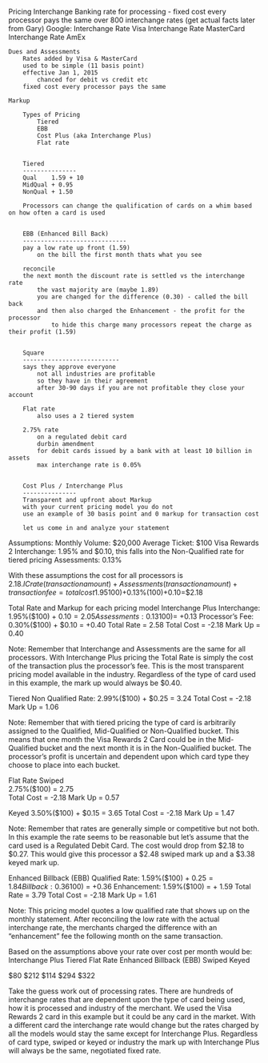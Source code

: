 Pricing
	Interchange
		Banking rate for processing - fixed cost every processor pays the same
		over 800 interchange rates (get actual facts later from Gary)
		Google: Interchange Rate Visa
			Interchange Rate MasterCard
			Interchange Rate AmEx
	
	Dues and Assessments
		Rates added by Visa & MasterCard
		used to be simple (11 basis point)
		effective Jan 1, 2015
			chanced for debit vs credit etc
		fixed cost every processor pays the same
		
	Markup
		
		Types of Pricing
			Tiered
			EBB
			Cost Plus (aka Interchange Plus)
			Flat rate


		Tiered
		---------------
		Qual	1.59 + 10
		MidQual	+ 0.95
		NonQual	+ 1.50
		
		Processors can change the qualification of cards on a whim based on how often a card is used
		
		
		EBB (Enhanced Bill Back)
		-----------------------------
		pay a low rate up front (1.59)
			on the bill the first month thats what you see
		
		reconcile
		the next month the discount rate is settled vs the interchange rate
			the vast majority are (maybe 1.89)
			you are changed for the difference (0.30) - called the bill back
			and then also charged the Enhancement - the profit for the processor
				to hide this charge many processors repeat the charge as their profit (1.59)
		
		
		Square
		---------------------------
		says they approve everyone
			not all industries are profitable
			so they have in their agreement
			after 30-90 days if you are not profitable they close your account
		
		Flat rate
			also uses a 2 tiered system
			
		2.75% rate
			on a regulated debit card
			durbin amendment
			for debit cards issued by a bank with at least 10 billion in assets 
			max interchange rate is 0.05%


		Cost Plus / Interchange Plus
		---------------
		Transparent and upfront about Markup
		with your current pricing model you do not 	
		use an example of 30 basis point and 0 markup for transaction cost
		
		let us come in and analyze your statement







Assumptions:
Monthly Volume: $20,000
Average Ticket: $100
Visa Rewards 2 Interchange: 1.95% and $0.10, this falls into the Non-Qualified rate for tiered pricing
Assessments:  0.13%

With these assumptions the cost for all processors is $2.18.  
IC rate(transaction amount)+Assessments(transaction amount)+transaction fee=total cost
1.95%($100)+0.13%($100)+$0.10=$2.18

Total Rate and Markup for each pricing model
Interchange Plus
Interchange:   1.95%($100) + $0.10 =					  2.05
Assessments:  0.13%($100)=						+0.13
Processor’s Fee:  0.30%($100) + $0.10 = 					+0.40
Total Rate = 								  2.58
Total Cost =								 -2.18
Mark Up =								  0.40

Note:  Remember that Interchange and Assessments are the same for all processors.  With Interchange Plus pricing the Total Rate is simply the cost  of the transaction plus the processor’s fee.  This is the most transparent pricing model available in the industry.  Regardless of the type of card used in this example, the mark up would always be $0.40.

Tiered
Non Qualified Rate:  2.99%($100) + $0.25 =				 3.24
Total Cost = 								-2.18
Mark Up = 								  1.06

Note:  Remember that with tiered pricing the type of card is arbitrarily assigned to the Qualified, Mid-Qualified or Non-Qualified bucket.  This means that one month the Visa Rewards 2 Card could be in the Mid-Qualified bucket and the next month it is in the Non-Qualified bucket.  The processor’s profit is uncertain and dependent upon which card type they choose to place into each bucket. 

Flat Rate
Swiped						
2.75%($100) = 								 2.75	
Total Cost = 								-2.18
Mark Up = 								 0.57					

Keyed
3.50%($100) + $0.15 = 							 3.65
Total Cost = 								-2.18
Mark Up = 								 1.47

Note:  Remember that rates are generally simple or competitive but not both.  In this example the rate seems to be reasonable but let’s assume that the card used is a Regulated Debit Card.  The cost would drop from $2.18 to $0.27.  This would give this processor a $2.48 swiped mark up and a $3.38 keyed mark up.

Enhanced Billback (EBB)
Qualified Rate:  1.59%($100) + $0.25 =					  1.84
Billback: 0.36%($100) = 							+0.36
Enhancement:  1.59%($100) =						+ 1.59
Total Rate = 								  3.79
Total Cost = 								 -2.18
Mark Up = 								  1.61

Note:  This pricing model quotes a low qualified rate that shows up on the monthly statement.  After reconciling the low rate with the actual interchange rate,  the merchants charged the difference with an “enhancement” fee the following month on the same transaction.

Based on the assumptions above your rate over cost per month would be:
Interchange Plus	Tiered		Flat Rate			Enhanced Billback (EBB)
								Swiped		Keyed	

$80					$212		$114		$294	$322


Take the guess work out of processing rates.
There are hundreds of interchange rates that are dependent upon the type of card being used, how it is processed and industry of the merchant.  We used the Visa Rewards 2 card in this example but it could be any card in the market.  With a different card the interchange rate would change but the rates charged by all the models would stay the same except for Interchange Plus.  Regardless of card type, swiped or keyed or industry the mark up with Interchange Plus will always be the same, negotiated fixed rate.   
